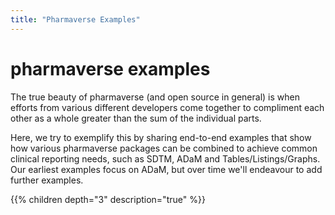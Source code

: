 ```yaml
---
title: "Pharmaverse Examples"
---
```


# pharmaverse examples

The true beauty of pharmaverse (and open source in general) is when efforts from various
different developers come together to compliment each other as a whole greater than the
sum of the individual parts. 

Here, we try to exemplify this by sharing end-to-end examples that show how various
pharmaverse packages can be combined to achieve common clinical reporting needs, such
as SDTM, ADaM and Tables/Listings/Graphs. Our earliest examples focus on ADaM, but over
time we'll endeavour to add further examples.

{{% children depth="3" description="true" %}}
